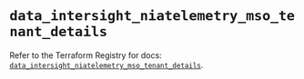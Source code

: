 # `data_intersight_niatelemetry_mso_tenant_details`

Refer to the Terraform Registry for docs: [`data_intersight_niatelemetry_mso_tenant_details`](https://registry.terraform.io/providers/ciscodevnet/intersight/1.0.71/docs/data-sources/niatelemetry_mso_tenant_details).
